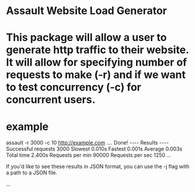 # Assault Website Load Generator

# This package will allow a user to generate http traffic to their website.  It will allow for specifying number of requests to make (-r) and if we want to test concurrency (-c) for concurrent users.

# example

assault -r 3000 -c 10 http://example.com 
.... Done! 
---- Results ----
Successful requests     3000
Slowest                 0.010s
Fastest                 0.001s
Average                 0.003s
Total time              2.400s
Requests per min        90000
Requests per sec        1250 
...

If you'd like to see these results in JSON format, you can use the -j flag with a path to a JSON file.

...



